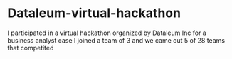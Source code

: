 # Dataleum-virtual-hackathon
I participated in a virtual hackathon organized by Dataleum Inc for a business analyst case I joined a team of 3 and we came out 5 of 28 teams that competited
